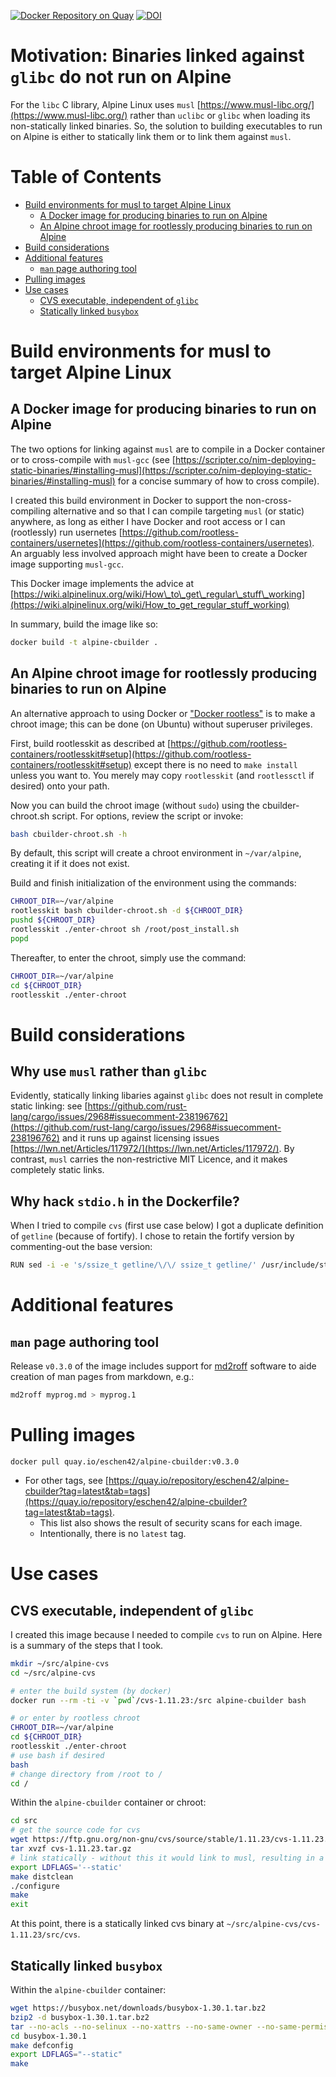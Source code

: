 [![Docker Repository on Quay](https://quay.io/repository/eschen42/alpine-cbuilder/status "Docker Repository on Quay")](https://quay.io/repository/eschen42/alpine-cbuilder)
[![DOI](https://zenodo.org/badge/doi/10.5281/zenodo.2656635.svg)](https://doi.org/10.5281/zenodo.2656635)

# Motivation: Binaries linked against `glibc` do not run on Alpine

For the `libc` C library, Alpine Linux uses `musl` [https://www.musl-libc.org/](https://www.musl-libc.org/) rather than `uclibc` or `glibc` when loading its non-statically linked binaries.
So, the solution to building executables to run on Alpine is either to statically link them or to link them against `musl`.

# Table of Contents <a name="toc" />
- [Build environments for musl to target Alpine Linux](#build-environments-for-musl-to-target-alpine-linux)
  - [A Docker image for producing binaries to run on Alpine](#a-docker-image-for-producing-binaries-to-run-on-alpine)
  - [An Alpine chroot image for rootlessly producing binaries to run on Alpine](#an-alpine-chroot-image-for-rootlessly-producing-binaries-to-run-on-alpine)
- [Build considerations](#build-considerations)
- [Additional features](#additional-features)
  - [`man` page authoring tool](#man-page-authoring-tool)
- [Pulling images](#pulling-images)
- [Use cases](#use-cases)
  - [CVS executable, independent of `glibc`](#cvs-executable-independent-of-glibc)
  - [Statically linked `busybox`](#statically-linked-busybox)

# Build environments for musl to target Alpine Linux

## A Docker image for producing binaries to run on Alpine

The two options for linking against `musl` are to compile in a Docker container or to cross-compile with `musl-gcc` (see [https://scripter.co/nim-deploying-static-binaries/#installing-musl](https://scripter.co/nim-deploying-static-binaries/#installing-musl) for a concise summary of how to cross compile).

I created this build environment in Docker to support the non-cross-compiling alternative and so that I can compile targeting `musl` (or static) anywhere, as long as either I have Docker and root access or I can (rootlessly) run usernetes [https://github.com/rootless-containers/usernetes](https://github.com/rootless-containers/usernetes).  An arguably less involved approach might have been to create a Docker image supporting `musl-gcc`.

This Docker image implements the advice at [https://wiki.alpinelinux.org/wiki/How\_to\_get\_regular\_stuff\_working](https://wiki.alpinelinux.org/wiki/How_to_get_regular_stuff_working)

In summary, build the image like so:

```bash
docker build -t alpine-cbuilder .
```

## An Alpine chroot image for rootlessly producing binaries to run on Alpine

An alternative approach to using Docker or ["Docker rootless"](https://rootlesscontaine.rs/getting-started/docker/) is to make a chroot image; this can be done (on Ubuntu) without superuser privileges.

First, build rootlesskit as described at [https://github.com/rootless-containers/rootlesskit#setup](https://github.com/rootless-containers/rootlesskit#setup) except there is no need to `make install` unless you want to.  You merely may copy `rootlesskit` (and `rootlessctl` if desired) onto your path.

Now you can build the chroot image (without `sudo`) using the cbuilder-chroot.sh script.  For options, review the script or invoke:

```bash
bash cbuilder-chroot.sh -h
```

By default, this script will create a chroot environment in `~/var/alpine`, creating it if it does not exist.

Build and finish initialization of the environment using the commands:

```bash
CHROOT_DIR=~/var/alpine
rootlesskit bash cbuilder-chroot.sh -d ${CHROOT_DIR}
pushd ${CHROOT_DIR}
rootlesskit ./enter-chroot sh /root/post_install.sh
popd
```

Thereafter, to enter the chroot, simply use the command:

```bash
CHROOT_DIR=~/var/alpine
cd ${CHROOT_DIR}
rootlesskit ./enter-chroot
```

# Build considerations

## Why use `musl` rather than `glibc`

Evidently, statically linking libaries against `glibc` does not result in complete static linking: see [https://github.com/rust-lang/cargo/issues/2968#issuecomment-238196762](https://github.com/rust-lang/cargo/issues/2968#issuecomment-238196762) and it runs up against licensing issues [https://lwn.net/Articles/117972/](https://lwn.net/Articles/117972/).  By contrast, `musl` carries the non-restrictive MIT Licence, and it makes completely static links.

## Why hack `stdio.h` in the Dockerfile?

When I tried to compile `cvs` (first use case below) I got a duplicate definition of `getline` (because of fortify).  I chose to retain the fortify version by commenting-out the base version:

```bash
RUN sed -i -e 's/ssize_t getline/\/\/ ssize_t getline/' /usr/include/stdio.h
```

# Additional features

## `man` page authoring tool

Release `v0.3.0` of the image includes support for [md2roff](https://github.com/nereusx/md2roff) software to aide creation of man pages from markdown, e.g.:
```bash
md2roff myprog.md > myprog.1
```

# Pulling images

`docker pull quay.io/eschen42/alpine-cbuilder:v0.3.0`
- For other tags, see [https://quay.io/repository/eschen42/alpine-cbuilder?tag=latest&tab=tags](https://quay.io/repository/eschen42/alpine-cbuilder?tag=latest&tab=tags).
  - This list also shows the result of security scans for each image.
  - Intentionally, there is no `latest` tag.

# Use cases

## CVS executable, independent of `glibc`

I created this image because I needed to compile `cvs` to run on Alpine.  Here is a summary of the steps that I took.

```bash
mkdir ~/src/alpine-cvs
cd ~/src/alpine-cvs

# enter the build system (by docker)
docker run --rm -ti -v `pwd`/cvs-1.11.23:/src alpine-cbuilder bash

# or enter by rootless chroot
CHROOT_DIR=~/var/alpine
cd ${CHROOT_DIR}
rootlesskit ./enter-chroot
# use bash if desired
bash
# change directory from /root to /
cd /
```

Within the `alpine-cbuilder` container or chroot:

```bash
cd src
# get the source code for cvs
wget https://ftp.gnu.org/non-gnu/cvs/source/stable/1.11.23/cvs-1.11.23.tar.gz
tar xvzf cvs-1.11.23.tar.gz
# link statically - without this it would link to musl, resulting in a binary 25% smaller
export LDFLAGS='--static'
make distclean
./configure
make
exit
```

At this point, there is a statically linked cvs binary at `~/src/alpine-cvs/cvs-1.11.23/src/cvs`.

## Statically linked `busybox`

Within the `alpine-cbuilder` container:

```bash
wget https://busybox.net/downloads/busybox-1.30.1.tar.bz2
bzip2 -d busybox-1.30.1.tar.bz2
tar --no-acls --no-selinux --no-xattrs --no-same-owner --no-same-permissions -xf busybox-1.30.1.tar
cd busybox-1.30.1
make defconfig
export LDFLAGS="--static"
make
```
